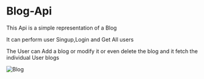 # Blog-Api


This Api is a simple representation of a Blog


It can perform user Singup,Login and Get All users

The User can Add a blog or modify it or even delete the blog and it fetch the individual User blogs




![Blog](https://github.com/Somu-ss/Blog-Api/assets/71398970/4fbccb2e-901e-411c-a11d-8b208b5aae0a)
